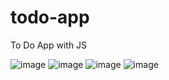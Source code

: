 # todo-app
To Do App with JS

![image](https://user-images.githubusercontent.com/105647206/215286571-16336e75-bae5-4eab-bef9-2b5d011ef502.png)
![image](https://user-images.githubusercontent.com/105647206/215286612-92985ed5-a590-4946-b64f-3dd889589825.png)
![image](https://user-images.githubusercontent.com/105647206/215286657-508f3935-1213-4853-8dc9-b282053980a2.png)
![image](https://user-images.githubusercontent.com/105647206/215286629-c4489848-e9e3-424b-ab2e-817afe4123c0.png)
